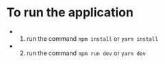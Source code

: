 # To run the application

* 1. run the command `npm install` or `yarn install`

* 2. run the command `npm run dev` or `yarn dev`
